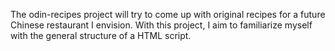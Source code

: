 The odin-recipes project will try to come up with original recipes
for a future Chinese restaurant I envision.
With this project, I aim to familiarize myself with the general structure of a 
HTML script.



